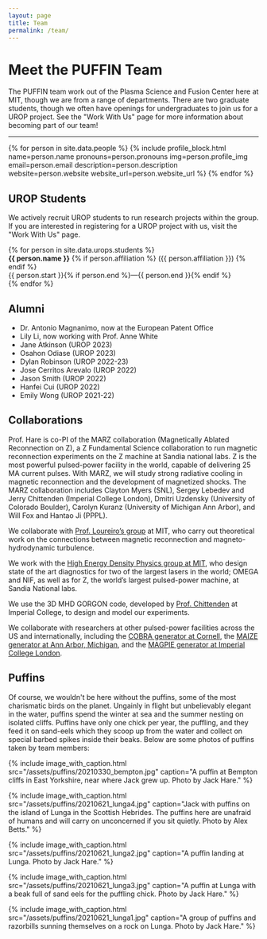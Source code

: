 ```yaml
---
layout: page
title: Team
permalink: /team/
---
```


# Meet the PUFFIN Team

The PUFFIN team work out of the Plasma Science and Fusion Center here at MIT, though we are from a range of departments. There are two graduate students, though we often have openings for undergraduates to join us for a UROP project. See the "Work With Us" page for more information about becoming part of our team!

<div class="profile-container">
<hr class="profile-divider">
    {% for person in site.data.people %}
        {% include profile_block.html 
            name=person.name
            pronouns=person.pronouns
            img=person.profile_img
            email=person.email
            description=person.description
            website=person.website
            website_url=person.website_url
        %}
    {% endfor %}
</div>

## UROP Students

We actively recruit UROP students to run research projects within the group. If you are interested in registering for a UROP project with us, visit the "Work With Us" page.

<div class="urop-names-container">
    {% for person in site.data.urops.students %}
        <div class="urop-names-student">
            <b>{{ person.name }}</b> {% if person.affiliation %} ({{ person.affiliation }}) {% endif %} <br>
            {{ person.start }}{% if person.end %}&mdash;{{ person.end }}{% endif %}
        </div>
    {% endfor %}
</div>

## Alumni

* Dr. Antonio Magnanimo, now at the European Patent Office
* Lily Li, now working with Prof. Anne White
* Jane Atkinson (UROP 2023)
* Osahon Odiase (UROP 2023)
* Dylan Robinson (UROP 2022-23)
* Jose Cerritos Arevalo (UROP 2022)
* Jason Smith (UROP 2022)
* Hanfei Cui (UROP 2022)
* Emily Wong (UROP 2021-22)

## Collaborations

Prof. Hare is co-PI of the MARZ collaboration (Magnetically Ablated Reconnection on Z), a Z Fundamental Science collaboration to run magnetic reconnection experiments on the Z machine at Sandia national labs. Z is the most powerful pulsed-power facility in the world, capable of delivering 25 MA current pulses. With MARZ, we will study strong radiative cooling in magnetic reconnection and the development of magnetized shocks. The MARZ collaboration includes Clayton Myers (SNL), Sergey Lebedev and Jerry Chittenden (Imperial College London), Dmitri Uzdensky (University of Colorado Boulder), Carolyn Kuranz (University of Michigan Ann Arbor), and Will Fox and Hantao Ji (PPPL).

We collaborate with [Prof. Loureiro’s group](http://loureirogroup.mit.edu/) at MIT, who carry out theoretical work on the connections between magnetic reconnection and magneto-hydrodynamic turbulence.

We work with the [High Energy Density Physics group at MIT](https://www1.psfc.mit.edu/research/hedp/index.html), who design state of the art diagnostics for two of the largest lasers in the world; OMEGA and NIF, as well as for Z, the world’s largest pulsed-power machine, at Sandia National labs.

We use the 3D MHD GORGON code, developed by [Prof. Chittenden](https://www.imperial.ac.uk/people/j.chittenden/research.html) at Imperial College, to design and model our experiments.

We collaborate with researchers at other pulsed-power facilities across the US and internationally, including the [COBRA generator at Cornell](https://www.lps.cornell.edu/project/cobra/), the [MAIZE generator at Ann Arbor, Michigan](https://plasmabay.engin.umich.edu/), and the [MAGPIE generator at Imperial College London](https://www.imperial.ac.uk/plasma-physics/magpie/).

## Puffins

Of course, we wouldn't be here without the puffins, some of the most charismatic birds on the planet. Ungainly in flight but unbelievably elegant in the water, puffins spend the winter at sea and the summer nesting on isolated cliffs. Puffins have only one chick per year, the puffling, and they feed it on sand-eels which they scoop up from the water and collect on special barbed spikes inside their beaks. Below are some photos of puffins taken by team members:

{% include image_with_caption.html src="/assets/puffins/20210330_bempton.jpg" caption="A puffin at Bempton cliffs in East Yorkshire, near where Jack grew up. Photo by Jack Hare." %}

{% include image_with_caption.html src="/assets/puffins/20210621_lunga4.jpg" caption="Jack with puffins on the island of Lunga in the Scottish Hebrides. The puffins here are unafraid of humans and will carry on unconcerned if you sit quietly. Photo by Alex Betts." %}

{% include image_with_caption.html src="/assets/puffins/20210621_lunga2.jpg" caption="A puffin landing at Lunga. Photo by Jack Hare." %}

{% include image_with_caption.html src="/assets/puffins/20210621_lunga3.jpg" caption="A puffin at Lunga with a beak full of sand eels for the puffling chick. Photo by Jack Hare." %}

{% include image_with_caption.html src="/assets/puffins/20210621_lunga1.jpg" caption="A group of puffins and razorbills sunning themselves on a rock on Lunga. Photo by Jack Hare." %}
